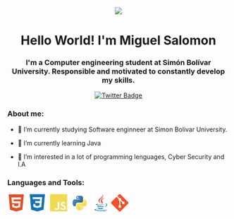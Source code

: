 <div id="header" align="center">
    <img src="https://media.giphy.com/media/qgQUggAC3Pfv687qPC/giphy.gif" width="200">
    <h1 align="center">Hello World! I'm Miguel Salomon</h1>
        <h3 align="center">I'm a Computer engineering student at Simón Bolívar University. Responsible and motivated to constantly develop my skills.</h3>

</div>

<div id="badges" align="center">
    <a href="https://twitter.com/miguels1006">
        <img src="https://img.shields.io/twitter/url?label=Miguels1006&logo=twitter&style=for-the-badge&url=https%3A%2F%2Ftwitter.com%2Fmiguels1006" alt="Twitter Badge" />
    </a>
</div>

### About me:

- 🔭 I’m currently studying Software enginneer at Simon Bolivar University.

- 🌱 I’m currently learning Java

- 👀 I’m interested in a lot of programming lenguages, Cyber Security and I.A

<div align ="left">
    <h3>Languages and Tools:</h3>
    <div>
        <img src="https://github.com/devicons/devicon/blob/master/icons/html5/html5-plain.svg" alt="HTML" width="40" height="40">&nbsp;
        <img src="https://github.com/devicons/devicon/blob/master/icons/css3/css3-plain.svg" alt="CSS" width="40" height="40">&nbsp;
        <img src="https://github.com/devicons/devicon/blob/master/icons/javascript/javascript-plain.svg" alt="javascript" width="40" height="40">&nbsp;
        <img src="https://github.com/devicons/devicon/blob/master/icons/python/python-original.svg" alt="python" width="40" height="40">&nbsp;
        <img src="https://github.com/devicons/devicon/blob/master/icons/java/java-original.svg" alt="java" width="40" height="40">
        <img src="https://github.com/devicons/devicon/blob/master/icons/git/git-original.svg" alt="git" width="40" height="40">
    </div>
</div>
